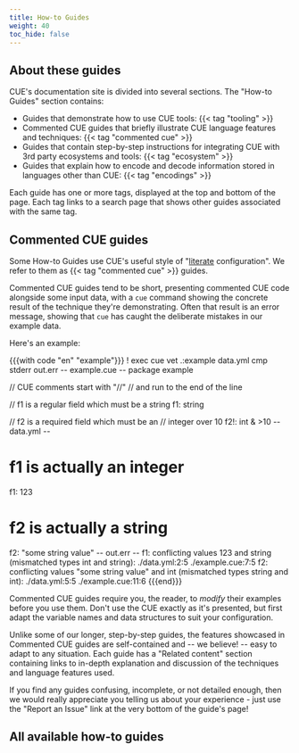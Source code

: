 ```yaml
---
title: How-to Guides
weight: 40
toc_hide: false
---
```


## About these guides

CUE's documentation site is divided into several sections. The "How-to Guides"
section contains:

- Guides that demonstrate how to use CUE tools: {{< tag "tooling" >}}
- Commented CUE guides that briefly illustrate CUE language features and
  techniques: {{< tag "commented cue" >}}
- Guides that contain step-by-step instructions for integrating CUE with 3rd
  party ecosystems and tools: {{< tag "ecosystem" >}}
- Guides that explain how to encode and decode information stored in languages
  other than CUE: {{< tag "encodings" >}}

Each guide has one or more tags, displayed at the top and bottom of the page.
Each tag links to a search page that shows other guides associated with the
same tag.

## Commented CUE guides

Some How-to Guides use CUE's useful style of
"[literate](https://en.wikipedia.org/wiki/Literate_programming) configuration".
We refer to them as {{< tag "commented cue" >}} guides.

Commented CUE guides tend to be short, presenting commented CUE code alongside
some input data, with a `cue` command showing the concrete result of the
technique they're demonstrating. Often that result is an error message, showing
that `cue` has caught the deliberate mistakes in our example data.

Here's an example:

{{{with code "en" "example"}}}
! exec cue vet .:example data.yml
cmp stderr out.err
-- example.cue --
package example

// CUE comments start with "//"
// and run to the end of the line

// f1 is a regular field which must be a string
f1: string

// f2 is a required field which must be an
// integer over 10
f2!: int & >10
-- data.yml --
# f1 is actually an integer
f1: 123

# f2 is actually a string
f2: "some string value"
-- out.err --
f1: conflicting values 123 and string (mismatched types int and string):
    ./data.yml:2:5
    ./example.cue:7:5
f2: conflicting values "some string value" and int (mismatched types string and int):
    ./data.yml:5:5
    ./example.cue:11:6
{{{end}}}

Commented CUE guides require you, the reader, to *modify* their examples
before you use them. Don't use the CUE exactly as it's presented, but first
adapt the variable names and data structures to suit your configuration.

Unlike some of our longer, step-by-step guides, the features showcased in
Commented CUE guides are self-contained and -- we believe! -- easy to adapt to
any situation. Each guide has a "Related content" section containing links to
in-depth explanation and discussion of the techniques and language features
used.

If you find any guides confusing, incomplete, or not detailed enough, then we
would really appreciate you telling us about your experience - just use the
"Report an Issue" link at the very bottom of the guide's page!

## All available how-to guides
